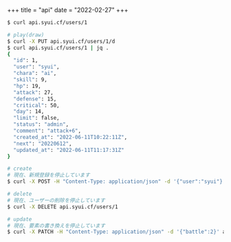 +++
title = "api"
date = "2022-02-27"
+++

```sh
$ curl api.syui.cf/users/1
```

<link href="/tarot-api/chunk-vendors.js" rel="preload" as="script">
<div id="app"></div>
<script src="/tarot-api/chunk-vendors.js"></script>
<script src="/tarot-api/app.js"></script>
<link href="/tarot-api/app.css" rel="stylesheet">

```sh
# play(draw)
$ curl -X PUT api.syui.cf/users/1/d
$ curl api.syui.cf/users/1 | jq .
{
  "id": 1,
  "user": "syui",
  "chara": "ai",
  "skill": 9,
  "hp": 19,
  "attack": 27,
  "defense": 15,
  "critical": 50,
  "day": 14,
  "limit": false,
  "status": "admin",
  "comment": "attack+6",
  "created_at": "2022-06-11T10:22:11Z",
  "next": "20220612",
  "updated_at": "2022-06-11T11:17:31Z"
}
```

```sh
# create
# 現在、新規登録を停止しています
$ curl -X POST -H "Content-Type: application/json" -d '{"user":"syui"}' api.syui.cf/users

# delete
# 現在、ユーザーの削除を停止しています
$ curl -X DELETE api.syui.cf/users/1

# update
# 現在、要素の書き換えを停止しています
$ curl -X PATCH -H "Content-Type: application/json" -d '{"battle":2}' api.syui.cf/users/1 
```
